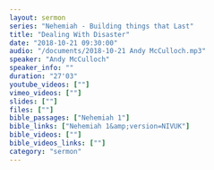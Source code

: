```yaml
---
layout: sermon
series: "Nehemiah - Building things that Last"
title: "Dealing With Disaster"
date: "2018-10-21 09:30:00"
audio: "/documents/2018-10-21 Andy McCulloch.mp3"
speaker: "Andy McCulloch"
speaker_info: ""
duration: "27'03"
youtube_videos: [""]
vimeo_videos: [""]
slides: [""]
files: [""]
bible_passages: ["Nehemiah 1"]
bible_links: ["Nehemiah 1&amp;version=NIVUK"]
bible_videos: [""]
bible_videos_links: [""]
category: "sermon"
---
```


